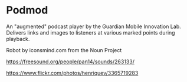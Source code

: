 # Podmod

An "augmented" podcast player by the Guardian Mobile Innovation Lab. Delivers links and images to listeners at various marked points during playback.

Robot by iconsmind.com from the Noun Project

https://freesound.org/people/pan14/sounds/263133/

https://www.flickr.com/photos/henriquev/3365719283
